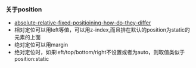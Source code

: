 ### 关于position
- [absolute-relative-fixed-positioining-how-do-they-differ](https://css-tricks.com/absolute-relative-fixed-positioining-how-do-they-differ/)
 - 相对定位可以用left等值，可以用z-index,而且排在默认的position为static的元素的上面
 - 绝对定位可以用margin
 - 绝对定位时，如果left/top/bottom/right不设置或者为auto，则取值类似于position:static
